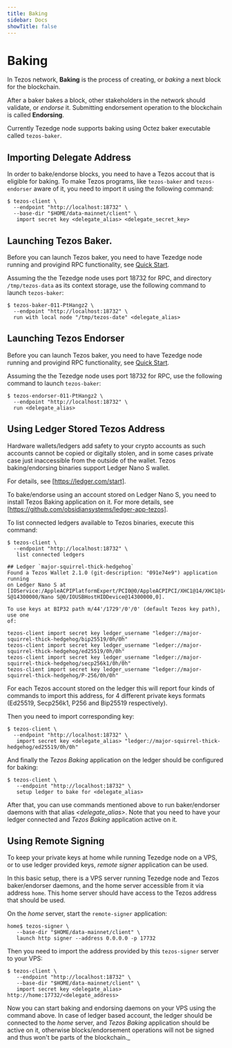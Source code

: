 ```yaml
---
title: Baking
sidebar: Docs
showTitle: false
---
```


# Baking

In Tezos network, **Baking** is the process of creating, or _baking_ a next block for the blockchain.

After a baker bakes a block, other stakeholders in the network should validate, or _endorse_ it. Submitting endorsement operation to the blockchain is called **Endorsing**.

Currently Tezedge node supports baking using Octez baker executable called `tezos-baker`.

## Importing Delegate Address

In order to bake/endorse blocks, you need to have a Tezos accout that is eligible for baking. To make Tezos programs, like `tezos-baker` and `tezos-endorser` aware of it, you need to import it using the following command:

```
$ tezos-client \
  --endpoint "http://localhost:18732" \
  --base-dir "$HOME/data-mainnet/client" \
   import secret key <delegate_alias> <delegate_secret_key>
```

## Launching Tezos Baker.

Before you can launch Tezos baker, you need to have Tezedge node running and provigind RPC functionality, see [Quick Start](../get-started/quick-start).

Assuming the the Tezedge node uses port 18732 for RPC, and directory `/tmp/tezos-data` as its context storage, use the following command to launch `tezos-baker`:

```
$ tezos-baker-011-PtHangz2 \
  --endpoint "http://localhost:18732" \
  run with local node "/tmp/tezos-date" <delegate_alias>
```

## Launching Tezos Endorser

Before you can launch Tezos baker, you need to have Tezedge node running and provigind RPC functionality, see [Quick Start](../get-started/quick-start).

Assuming the the Tezedge node uses port 18732 for RPC, use the following command to launch `tezos-baker`:

```
$ tezos-endorser-011-PtHangz2 \
  --endpoint "http://localhost:18732" \
  run <delegate_alias>
```

## Using Ledger Stored Tezos Address

Hardware wallets/ledgers add safety to your crypto accounts as such accounts cannot be copied or digitally stolen, and in some cases private case just inaccessible from the outside of the wallet. Tezos baking/endorsing binaries support Ledger Nano S wallet.

For details, see [https://ledger.com/start].

To bake/endorse using an account stored on Ledger Nano S, you need to install Tezos Baking application on it. For more details, see [https://github.com/obsidiansystems/ledger-app-tezos].

To list connected ledgers available to Tezos binaries, execute this command:

```
$ tezos-client \
  --endpoint "http://localhost:18732" \
   list connected ledgers

## Ledger `major-squirrel-thick-hedgehog`
Found a Tezos Wallet 2.1.0 (git-description: "091e74e9") application running
on Ledger Nano S at
[IOService:/AppleACPIPlatformExpert/PCI0@0/AppleACPIPCI/XHC1@14/XHC1@14000000/HS03@14300000/Nano
S@14300000/Nano S@0/IOUSBHostHIDDevice@14300000,0].

To use keys at BIP32 path m/44'/1729'/0'/0' (default Tezos key path), use one
of:

tezos-client import secret key ledger_username "ledger://major-squirrel-thick-hedgehog/bip25519/0h/0h"
tezos-client import secret key ledger_username "ledger://major-squirrel-thick-hedgehog/ed25519/0h/0h"
tezos-client import secret key ledger_username "ledger://major-squirrel-thick-hedgehog/secp256k1/0h/0h"
tezos-client import secret key ledger_username "ledger://major-squirrel-thick-hedgehog/P-256/0h/0h"
```

For each Tezos account stored on the ledger this will report four kinds of commands to import this address, for 4 different private keys formats (Ed25519, Secp256k1, P256 and Bip25519 respectively).

Then you need to import corresponding key:

```
$ tezos-client \
  --endpoint "http://localhost:18732" \
   import secret key <delegate_alias> "ledger://major-squirrel-thick-hedgehog/ed25519/0h/0h"
```

And finally the _Tezos Baking_ application on the ledger should be configured for baking:

```
$ tezos-client \
   --endpoint "http://localhost:18732" \
   setup ledger to bake for <delegate_alias> 
```

After that, you can use commands mentioned above to run baker/endorser daemons with that alias _<delegate\_alias>_. Note that you need to have your ledger connected and _Tezos Baking_ application active on it.

## Using Remote Signing

To keep your private keys at home while running Tezedge node on a VPS, or to use ledger provided keys, _remote signer_ application can be used.

In this basic setup, there is a VPS server running Tezedge node and Tezos baker/endorser daemons, and the home server accessible from it via address `home`. This home server should have access to the Tezos address that should be used.

On the _home_ server, start the `remote-signer` application:

```
home$ tezos-signer \
   --base-dir "$HOME/data-mainnet/client" \
   launch http signer --address 0.0.0.0 -p 17732
```

Then you need to import the address provided by this `tezos-signer` server to your VPS:

```
$ tezos-client \
   --endpoint "http://localhost:18732" \
   --base-dir "$HOME/data-mainnet/client" \
   import secret key <delegate_alias> http://home:17732/<delegate_address>
```

Now you can start baking and endorsing daemons on your VPS using the command above. In case of ledger based account, the ledger should be connected to the _home_ server, and _Tezos Baking_ application should be active on it, otherwise blocks/endorsement operations will not be signed and thus won't be parts of the blockchain._

